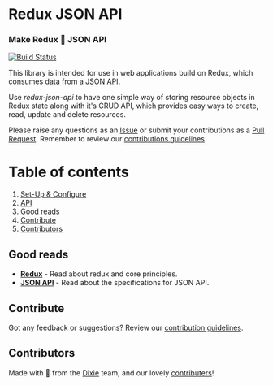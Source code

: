# Redux JSON API
### Make Redux 💜 JSON API

[![Build Status](https://travis-ci.org/dixieio/redux-json-api.svg?branch=master)](https://travis-ci.org/dixieio/redux-json-api)

This library is intended for use in web applications build on Redux, which consumes data from a [JSON API](http://jsonapi.org/).

Use _redux-json-api_ to have one simple way of storing resource objects in Redux state along with it's CRUD API, which provides easy ways to create, read, update and delete resources.

Please raise any questions as an [Issue](issues) or submit your contributions as a [Pull Request](pulls). Remember to review our [contributions guidelines](CONTRIBUTING.md).

# Table of contents
1. [Set-Up & Configure](docs/set-up-configure.md)
1. [API](docs/api.md)
1. [Good reads](#good-reads)
1. [Contribute](#contribute)
1. [Contributors](#contributors)

## Good reads
- [__Redux__](http://www.github.com) - Read about redux and core principles.
- [__JSON API__](http://www.jsonapi.org/) - Read about the specifications for JSON API.

## Contribute
Got any feedback or suggestions? Review our [contribution guidelines](CONTRIBUTING.md).

## Contributors
Made with 💜 from the [Dixie](http://www.dixie.io) team, and our lovely [contributers](graphs/contributors)!
